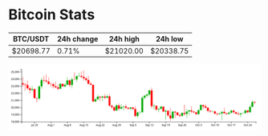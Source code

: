 # Bitcoin Stats

BTC/USDT|24h change|24h high|24h low|
|---|---|---|---|
|$20698.77|0.71%|$21020.00|$20338.75|

<img src="./chart.svg">
